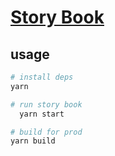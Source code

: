 # [Story Book](https://storybook.js.org/)

## usage

```bash
# install deps
yarn 

# run story book
  yarn start

# build for prod
yarn build

```